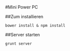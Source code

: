 #Mini Power PC

##Zum installieren

    bower install & npm install

##Server starten

    grunt server